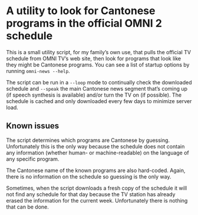 A utility to look for Cantonese programs in the official OMNI 2 schedule
====================================================================

This is a small utility script, for my family’s own use,
that pulls the official TV schedule from OMNI TV’s web site,
then look for programs that look like they might be Cantonese programs.
You can see a list of startup options by running `omni-news --help`.

The script can be run in a `--loop` mode to continually check the downloaded schedule
and `--speak` the main Cantonese news segment that’s coming up
(if speech synthesis is available) and/or turn the TV on (if possible).
The schedule is cached and only downloaded every few days to minimize server load.

Known issues
------------

The script determines which programs are Cantonese by guessing.
Unfortunately this is the only way because the schedule does not contain any information
(whether human- or machine-readable) on the language of any specific program.

The Cantonese name of the known programs are also hard-coded.
Again, there is no information on the schedule so guessing is the only way.

Sometimes, when the script downloads a fresh copy of the schedule
it will not find any schedule for that day
because the TV station has already erased the information for the current week.
Unfortunately there is nothing that can be done.

